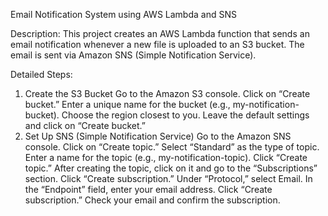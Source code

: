 Email Notification System using AWS Lambda and SNS

Description:
This project creates an AWS Lambda function that sends an email notification whenever a new file is uploaded to an S3 bucket. The email is sent via Amazon SNS (Simple Notification Service).

Detailed Steps:
1. Create the S3 Bucket
Go to the Amazon S3 console.
Click on “Create bucket.”
Enter a unique name for the bucket (e.g., my-notification-bucket).
Choose the region closest to you.
Leave the default settings and click on “Create bucket.”
2. Set Up SNS (Simple Notification Service)
Go to the Amazon SNS console.
Click on “Create topic.”
Select “Standard” as the type of topic.
Enter a name for the topic (e.g., my-notification-topic).
Click “Create topic.”
After creating the topic, click on it and go to the “Subscriptions” section.
Click “Create subscription.”
Under “Protocol,” select Email.
In the “Endpoint” field, enter your email address.
Click “Create subscription.”
Check your email and confirm the subscription.
